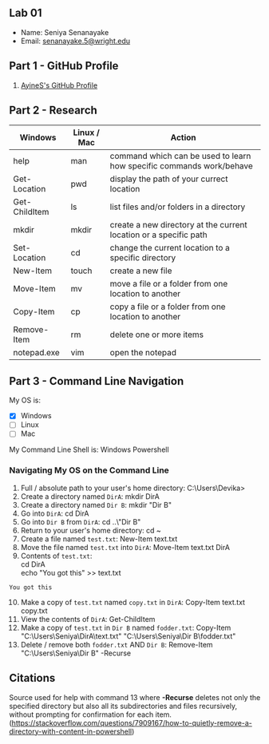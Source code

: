 ## Lab 01

- Name: Seniya Senanayake
- Email: senanayake.5@wright.edu

## Part 1 - GitHub Profile

1. [AyineS's GitHub Profile](https://github.com/AyineS)

## Part 2 - Research

| Windows | Linux / Mac | Action |
| ---     | ---         | ---    |
| help    | man         | command which can be used to learn how specific commands work/behave  |
| Get-Location | pwd    | display the path of your currect location       |
| Get-ChildItem | ls    | list files and/or folders in a directory       |
| mkdir   | mkdir       | create a new directory at the current location or a specific path       |
| Set-Location | cd     | change the current location to a specific directory       |
| New-Item | touch      | create a new file       |
| Move-Item | mv        | move a file or a folder from one location to another      |
| Copy-Item | cp        | copy a file or a folder from one location to another       |
| Remove-Item | rm      | delete one or more items       |
| notepad.exe | vim     | open the notepad       |

## Part 3 - Command Line Navigation

My OS is:
- [x] Windows
- [ ] Linux
- [ ] Mac

My Command Line Shell is: Windows Powershell

### Navigating My OS on the Command Line

1. Full / absolute path to your user's home directory: C:\Users\Devika>
2. Create a directory named `DirA`: mkdir DirA
3. Create a directory named `Dir B`: mkdir "Dir B"
4. Go into `DirA`: cd DirA
5. Go into `Dir B` from `DirA`: cd ..\\"Dir B"
6. Return to your user's home directory: cd ~
7. Create a file named `test.txt`: New-Item text.txt
8. Move the file named `test.txt` into `DirA`: Move-Item text.txt DirA
9. Contents of `test.txt`:  
   cd DirA  
   echo "You got this" >> text.txt
```
You got this
```
10. Make a copy of `test.txt` named `copy.txt` in `DirA`: Copy-Item text.txt copy.txt
11. View the contents of `DirA`: Get-ChildItem
12. Make a copy of `test.txt` in `Dir B` named `fodder.txt`: Copy-Item "C:\Users\Seniya\DirA\text.txt" "C:\Users\Seniya\Dir B\fodder.txt"
13. Delete / remove both `fodder.txt` AND `Dir B`: Remove-Item "C:\Users\Seniya\Dir B" -Recurse

## Citations

Source used for help with command 13 where **-Recurse** deletes not only the specified directory but also all its subdirectories and files recursively, without prompting for confirmation for each item.   
(https://stackoverflow.com/questions/7909167/how-to-quietly-remove-a-directory-with-content-in-powershell)



